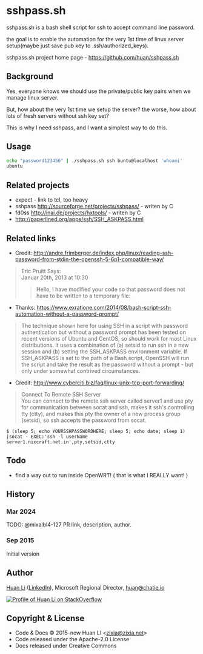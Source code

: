 # sshpass.sh
sshpass.sh is a bash shell script for ssh to accept command line password.  

the goal is to enable the automation for the very 1st time of linux server setup(maybe just save pub key to .ssh/authorized_keys).

sshpass.sh project home page - https://github.com/huan/sshpass.sh

## Background
Yes, everyone knows we should use the private/public key pairs when we manage linux server.

But, how about the very 1st time we setup the server? the worse, how about lots of fresh servers without ssh key set?

This is why I need sshpass, and I want a simplest way to do this.

## Usage

```bash
echo "password123456" | ./sshpass.sh ssh buntu@localhost 'whoami'
ubuntu
```

## Related projects
- expect - link to tcl, too heavy
- sshpass http://sourceforge.net/projects/sshpass/ - writen by C
- fd0ss http://inai.de/projects/hxtools/ - writen by C
- http://paperlined.org/apps/ssh/SSH_ASKPASS.html

## Related links
- Credit: http://andre.frimberger.de/index.php/linux/reading-ssh-password-from-stdin-the-openssh-5-6p1-compatible-way/
 > Eric Pruitt Says:   
 > Januar 20th, 2013 at 10:30  
 >> Hello, I have modified your code so that password does not have to be written to a temporary file:  

- Thanks: https://www.exratione.com/2014/08/bash-script-ssh-automation-without-a-password-prompt/
 > The technique shown here for using SSH in a script with password authentication but without a password prompt has been tested on recent versions of Ubuntu and CentOS, so should work for most Linux distributions. It uses a combination of (a) setsid to run ssh in a new session and (b) setting the SSH_ASKPASS environment variable. If SSH_ASKPASS is set to the path of a Bash script, OpenSSH will run the script and take the result as the password without a prompt - but only under somewhat contrived circumstances.

- Credit: http://www.cyberciti.biz/faq/linux-unix-tcp-port-forwarding/  
 > Connect To Remote SSH Server  
 > You can connect to the remote ssh server called server1 and use pty for communication between socat and ssh, makes it ssh's controlling tty (ctty), and makes this pty the owner of a new process group (setsid), so ssh accepts the password from socat.

```shell
$ (sleep 5; echo YOURSSHPASSWORDHERE; sleep 5; echo date; sleep 1) |socat - EXEC:'ssh -l userName server1.nixcraft.net.in',pty,setsid,ctty
```

## Todo
- find a way out to run inside OpenWRT! ( that is what I REALLY want! )

## History

### Mar 2024

TODO: @mixalbl4-127 PR link, description, author.

### Sep 2015

Initial version

## Author

[Huan Li](https://github.com/huan) ([LinkedIn](http://linkedin.com/in/huan42)), Microsoft Regional Director, huan@chatie.io

[![Profile of Huan Li on StackOverflow](https://stackexchange.com/users/flair/265499.png)](https://stackexchange.com/users/265499)

## Copyright & License

- Code & Docs © 2015-now Huan LI \<zixia@zixia.net\>
- Code released under the Apache-2.0 License
- Docs released under Creative Commons
